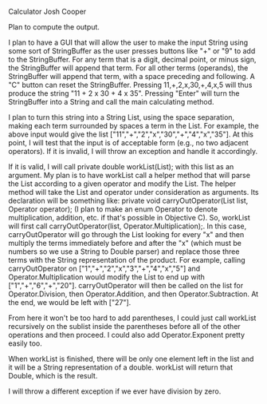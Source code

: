 
Calculator
Josh Cooper

Plan to compute the output.

I plan to have a GUI that will allow the user to make the input String using some sort of StringBuffer as the user presses buttons like "+" or "9" to add to the StringBuffer. For any term that is a digit, decimal point, or minus sign, the StringBuffer will append that term. For all other terms (operands), the StringBuffer will append that term, with a space preceding and following. A "C" button can reset the StringBuffer. Pressing 11,+,2,x,30,+,4,x,5 will thus produce the string "11 + 2 x 30 + 4 x 35". Pressing "Enter" will turn the StringBuffer into a String and call the main calculating method.

I plan to turn this string into a String List, using the space separation, making each term surrounded by spaces a term in the List. For example, the above input would give the list ["11","+","2","x","30","+","4","x","35"]. At this point, I will test that the input is of acceptable form (e.g., no two adjacent operators). If it is invalid, I will throw an exception and handle it accordingly.

If it is valid, I will call private double workList(List<String>); with this list as an argument. My plan is to have workList call a helper method that will parse the List according to a given operator and modify the List. The helper method will take the List and operator under consideration as arguments. Its declaration will be something like: private void carryOutOperator(List<String> list, Operator operator); (I plan to make an enum Operator to denote multiplication, addition, etc. if that's possible in Objective C). So, workList will first call carryOutOperator(list, Operator.Multiplication);. In this case, carryOutOperator will go through the List looking for every "x" and then multiply the terms immediately before and after the "x" (which must be numbers so we use a String to Double parser) and replace those three terms with the String representation of the product. For example, calling carryOutOperator on ["1","+","2","x","3","+","4","x","5"] and Operator.Multiplication would modify the List to end up with ["1","+","6","+","20"]. carryOutOperator will then be called on the list for Operator.Division, then Operator.Addition, and then Operator.Subtraction. At the end, we would be left with ["27"].

From here it won't be too hard to add parentheses, I could just call workList recursively on the sublist inside the parentheses before all of the other operations and then proceed. I could also add Operator.Exponent pretty easily too.

When workList is finished, there will be only one element left in the list and it will be a String representation of a double. workList will return that Double, which is the result.

I will throw a different exception if we ever have division by zero.